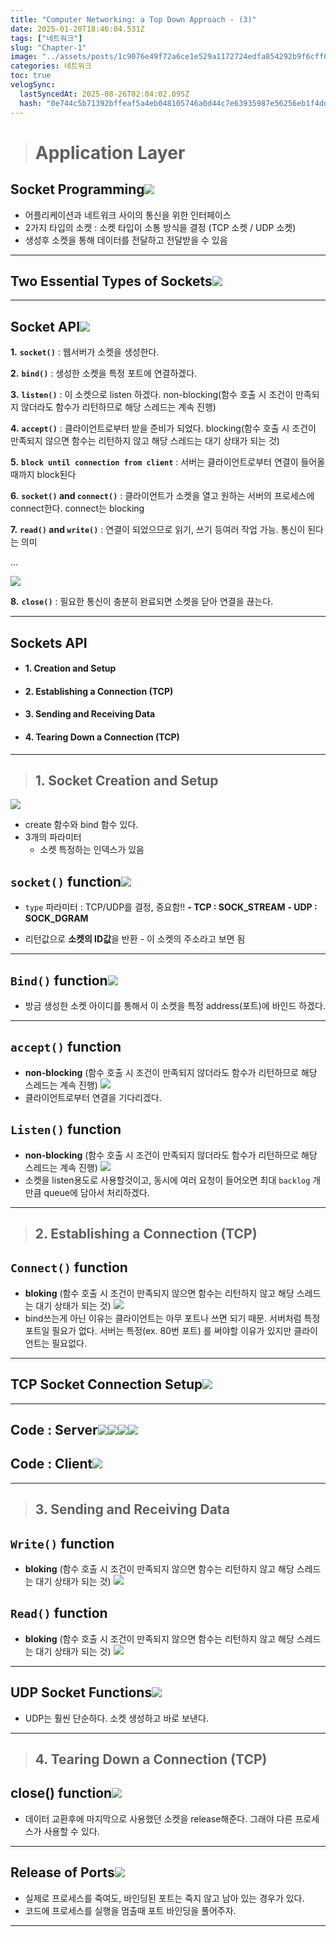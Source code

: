 ```yaml
---
title: "Computer Networking: a Top Down Approach - (3)"
date: 2025-01-20T18:46:04.531Z
tags: ["네트워크"]
slug: "Chapter-1"
image: "../assets/posts/1c9076e49f72a6ce1e529a1172724edfa854292b9f6cff01ea050eb4bbafdc87.png"
categories: 네트워크
toc: true
velogSync:
  lastSyncedAt: 2025-08-26T02:04:02.095Z
  hash: "0e744c5b71392bffeaf5a4eb048105746a0d44c7e63935987e56256eb1f4ddaf"
---
```


 > # Application Layer
 
 ## Socket Programming![](/assets/posts/4f65edd3547a9bb5f0df748ba512bd49375df93eb3fe6d196a9b05558a354ddb.png)

- 어플리케이션과 네트워크 사이의 통신을 위한 인터페이스
- 2가지 타입의 소켓 : 소켓 타입이 소통 방식을 결정 (TCP 소켓 / UDP 소켓)
- 생성후 소켓을 통해 데이터를 전달하고 전달받을 수 있음
---
## Two Essential Types of Sockets![](/assets/posts/75e9d14ff31507de96190f7c47477c3c79bdc411cb3d869da29cef2071ca2679.png)
---
## Socket API![](/assets/posts/eb7d1e83cbd0a353948af0cdd6f46569506bb46e7aaa1de972d86426924bd109.png)


**1.** **`socket()`** : 웹서버가 소켓을 생성한다.

**2.** **`bind()`** : 생성한 소켓을 특정 포트에 연결하겠다.

**3.** **`listen()`** : 이 소켓으로 listen 하겠다. non-blocking(함수 호출 시 조건이 만족되지 않더라도 함수가 리턴하므로 해당 스레드는 계속 진행)
 
**4.** **`accept()`** : 클라이언트로부터 받을 준비가 되었다. blocking(함수 호출 시 조건이 만족되지 않으면 함수는 리턴하지 않고 해당 스레드는 대기 상태가 되는 것)

**5.** **`block until connection from client`** : 서버는 클라이언트로부터 연결이 들어올 때까지 block된다

**6.** **`socket()` and `connect()`** : 클라이언트가 소켓을 열고 원하는 서버의 프로세스에 connect한다. connect는 blocking

**7.** **`read()` and `write()`** : 연결이 되었으므로 읽기, 쓰기 등여러 작업 가능. 통신이 된다는 의미

$...$

![](/assets/posts/cefe5a9baa881c995885975a1073ca66368addda36b7b039a409bb871d806cc6.png)



**8.** **`close()`** : 필요한 통신이 충분히 완료되면 소켓을 닫아 연결을 끊는다.

---

## Sockets API
- #### 1. Creation and Setup
- #### 2. Establishing a Connection (TCP)
- #### 3. Sending and Receiving Data
- #### 4. Tearing Down a Connection (TCP)

---

> ## 1. Socket Creation and Setup

![](/assets/posts/071d9e88e49a9fe6d1024b1cbf6388c9c4b5b71c8bc779e4560c6861c61e24b2.png)
- create 함수와 bind 함수 있다.
- 3개의 파라미터
  - 소켓 특정하는 인덱스가 있음


## `socket()` function![](/assets/posts/e511532044eed1dafa1a0202b5a6d6750de2e1cf9f84748b11e2a19351401719.png)
- `type` 파라미터 : TCP/UDP를 결정, 중요함!!
  **- TCP : SOCK_STREAM**
  **- UDP : SOCK_DGRAM**

- 리턴값으로 **소켓의 ID값**을 반환 - 이 소켓의 주소라고 보면 됨

---

## `Bind()` function![](/assets/posts/4e6388787522aa6424b2442aa61ffdbd0030384407fd41704a0d70ff2dcf9978.png)
- 방금 생성한 소켓 아이디를 통해서 이 소켓을 특정 address(포트)에 바인드 하겠다.

---

## `accept()` function
- **non-blocking** (함수 호출 시 조건이 만족되지 않더라도 함수가 리턴하므로 해당 스레드는 계속 진행)
![](/assets/posts/4ebac02f39bf229c87a538fbdfbb798aa8e59afebe8921b87195b0ce16fdd1a7.png)
- 클라이언트로부터 연결을 기다리겠다.

## `Listen()` function
- **non-blocking** (함수 호출 시 조건이 만족되지 않더라도 함수가 리턴하므로 해당 스레드는 계속 진행)
![](/assets/posts/0878229ce0b953d2bf5653cce9fe8ca219c9a72ba5534026c51f98dc3c53b3e7.png)
- 소켓을 listen용도로 사용할것이고, 동시에 여러 요청이 들어오면 최대 `backlog` 개만큼 queue에 담아서 처리하겠다.

---

> ## 2. Establishing a Connection (TCP)

## `Connect()` function
- **bloking** (함수 호출 시 조건이 만족되지 않으면 함수는 리턴하지 않고 해당 스레드는 대기 상태가 되는 것)
![](/assets/posts/c20a8299d4d9e7ab5311ae6a245b7b2c1cb5db3175116d288d85ee202959d9d9.png)
- bind쓰는게 아닌 이유는 클라이언트는 아무 포트나 쓰면 되기 때문. 서버처럼 특정 포트일 필요가 없다. 서버는 특정(ex. 80번 포트) 를 써야할 이유가 있지만 클라이언트는 필요없다.

---

## TCP Socket Connection Setup![](/assets/posts/e6eca0569f4837c4f35f71b4e7f955827c668e62f7f046044aad9d90feea9531.png)

---

## Code : Server![](/assets/posts/ef44f81e1a5fd518651e872447b200ac5a1abbc6f14cfdd4a3ef77504a251a51.png)![](/assets/posts/dbf87254c94d86f8d81284b805031ff76b2c873182c5b7e175f5f75e9812e09f.png)![](/assets/posts/4156014e47bd09cf6f8bbae244e53485c294f7a7c2230425cb4e612521be50a7.png)![](/assets/posts/82745b49bd109ccacfb4884814db213ea93475ddf5b2eab16d42e244fc04226b.png)

## Code : Client![](/assets/posts/ef1535772a80530b4b88850846b179c8747888356994824e0820f1cf3cb2396a.png)

---

> ## 3. Sending and Receiving Data

## `Write()` function
- **bloking** (함수 호출 시 조건이 만족되지 않으면 함수는 리턴하지 않고 해당 스레드는 대기 상태가 되는 것)
![](/assets/posts/1974aac4be925148951335095f0e0b7f37322320ce509cb36541ce6ecab535a1.png)

## `Read()` function
- **bloking** (함수 호출 시 조건이 만족되지 않으면 함수는 리턴하지 않고 해당 스레드는 대기 상태가 되는 것)
![](/assets/posts/b5e852bcf72e7cf914ee300485cbd74b2326175d68a1b8b6b01672351711faa0.png)

---

## UDP Socket Functions![](/assets/posts/4550cecb6108109ece1c050885aef9366e55ff0ba08cbac3ed1e7c90a82708e7.png)
- UDP는 훨씬 단순하다. 소켓 생성하고 바로 보낸다.
---

> ## 4. Tearing Down a Connection (TCP)

## close() function![](/assets/posts/22a0ba42fe713c438580cdee4e48468cb735015528f16610eeae80bb5c825eb1.png)

- 데이터 교환후에 마지막으로 사용했던 소켓을 release해준다. 그래야 다른 프로세스가 사용할 수 있다.

---

## Release of Ports![](/assets/posts/e6f498d08142985aaedf378aec66b4edae281cf59444b36d3bae765b36d5f3f2.png)

- 실제로 프로세스를 죽여도, 바인딩된 포트는 죽지 않고 남아 있는 경우가 있다.
- 코드에 프로세스를 실행을 멈출때 포트 바인딩을 풀어주자.

---

